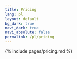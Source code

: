 ```yaml
---
title: Pricing
lang: pl
layout: default
bg_dark: true
navi_dark: true
navi_absolute: false
permalink: /pl/pricing
---
```


{% include pages/pricing.md %} 
